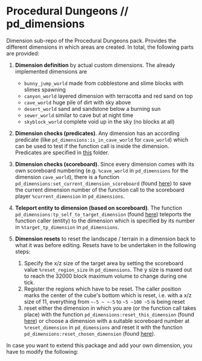 # Procedural Dungeons // pd_dimensions

Dimension sub-repo of the Procedural Dungeons pack. Provides the different dimensions in which areas are created. In total, the following parts are provided:

1. **Dimension definition** by actual custom dimensions. The already implemented dimensions are
    - `bunny_jump_world` made from cobblestone and slime blocks with slimes spawning
    - `canyon_world` layered dimension with terracotta and red sand on top
    - `cave_world` huge pile of dirt with sky above
    - `desert_world` sand and sandstone below a burning sun
    - `sewer_world` similar to cave but at night time
    - `skyblock_world` complete void up in the sky (no blocks at all)

2. **Dimension checks (predicates)**. Any dimension has an according predicate (like `pd_dimensions:is_in_cave_world` for `cave_world`) which can be used to test if the function call is inside the dimension. Predicates are specified in [this](predicates/) folder.

3. **Dimension checks (scoreboard)**. Since every dimension comes with its own scoreboard numbering (e.g. `%cave_world` in `pd_dimensions` for the dimension `cave_world`), there is a function `pd_dimensions:set_current_dimension_scoreboard` (found [here](functions/set_current_dimension_scoreboard.mcfunction)) to save the current dimension number of the function call to the scoreboard player `%current_dimension` in `pd_dimensions`.

4. **Teleport entity to dimension (based on scoreboard)**. The function `pd_dimensions:tp_self_to_target_dimension` (found [here](functions/tp_self_to_target_dimension.mcfunction)) teleports the function caller (entity) to the dimension which is specified by its number in `%target_tp_dimension` in `pd_dimensions`.

5. **Dimension resets** to reset the landscape / terrain in a dimension back to what it was before editing. Resets have to be undertaken in the following steps:
    1. Specify the x/z size of the target area by setting the scoreboard value `%reset_region_size` in `pd_dimensions`. The y size is maxed out to reach the 32000 block maximum volume to change during one tick.
    2. Register the regions which have to be reset. The caller position marks the center of the cube's bottom which is reset, i.e. with a x/z size of 11, everything from `~-5 ~ ~-5` to `~5 ~100 ~5` is being reset
    3. reset either the dimension in which you are (or the function call takes place) with the function `pd_dimensions:reset_this_dimension` (found [here](functions/reset_this_dimension.mcfunction)) or choose a dimension with a suitable scoreboard number at `%reset_dimension` in `pd_dimensions` and reset it with the function `pd_dimensions:reset_chosen_dimension` (found [here](functions/reset_chosen_dimension.mcfunction)).




In case you want to extend this package and add your own dimension, you have to modify the following:
